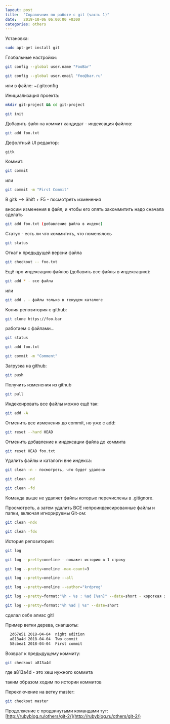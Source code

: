 ```yaml
---
layout: post
title:  "Справочник по работе с git (часть 1)"
date:   2019-10-06 06:00:00 +0300
categories: others
---
```


Установка:
```bash
sudo apt-get install git
```
Глобальные настройки:
```bash
git config --global user.name "FooBar"

git config --global user.email "foo@bar.ru"
```
или в файле: ~/.gitconfig

Инициализация проекта:
```bash
mkdir git-project && cd git-project

git init
```
Добавить файл на коммит кандидат - индексация файлов:
```bash
git add foo.txt
```
Дефолтный UI редактор:
```bash
gitk
```
Коммит:
```bash
git commit
```
или
```bash
git commit -m "First Commit"
```
В gitk –> Shift + F5 - посмотреть изменения

вносим изменения в файл, и чтобы его опять закоммитить надо сначала сделать
```bash
git add foo.txt (добавление файла в индекс)
```
Статус - есть ли что коммитить, что поменялось
```bash
git status
```
Откат к предыдущей версии файла
```bash
git checkout -- foo.txt
```
Ещё про индексацию файлов (добавить все файлы в индексацию):
```bash
git add * - все файлы
```
или
```bash
git add . - файлы только в текущем каталоге
```
Копия репозитория с github:
```bash
git clone https://foo.bar
```
работаем с файлами…
```bash
git status

git add foo.txt

git commit -m "Comment"
```
Загрузка на github:
```bash
git push
```
Получить изменения из github
```bash
git pull
```
Индексировать все файлы можно ещё так:
```bash
git add -A
```
Отменить все изменения до commit, но уже с add:
```bash
git reset --hard HEAD
```
Отменить добавление к индексации файла до коммита
```bash
git reset HEAD foo.txt
```
Удалить файлы и каталоги вне индекса:
```bash
git clean -n - посмотреть, что будет удалено

git clean -nd

git clean -fd
```
Команда выше не удаляет файлы которые перечислены в .gitignore.

Просмотреть, а затем удалить ВСЕ непроиндексированные файлы и папки, включая игнорируемы Git-ом:
```bash
git clean -ndx

git clean -fdx
```
История репозитория:
```bash
git log

git log --pretty=oneline - покажет историю в 1 строку

git log --pretty=oneline -max-count=3

git log --pretty=oneline --all

git log --pretty=oneline --author="krdprog"

git log --pretty=format:"%h - %s : %ad [%an]" --date=short - короткая запись hash, комментария, даты и автора

git log --pretty=format:"%h %ad | %s" --date=short
```
сделал себе алиас gitl

Пример ветки дерева, снапшоты:
```bash
  2d67e51 2018-04-04  night edition
  a813a4d 2018-04-04  Two commit
  58cbea1 2018-04-04  First commit
```
Возврат к предыдущему коммиту:
```bash
git checkout a813a4d
```
где a813a4d - это хеш нужного коммита

таким образом ходим по истории коммитов

Переключение на ветку master:
```bash
git checkout master
```

Продолжение с продвинутыми командами тут: [http://rubyblog.ru/others/git-2/](http://rubyblog.ru/others/git-2/)